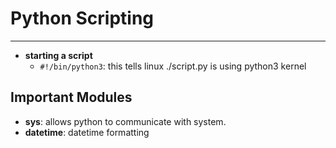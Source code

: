 # **Python Scripting**
---
- **starting a script**
    - `#!/bin/python3`: this tells linux ./script.py
    is using python3 kernel

## **Important Modules**
- **sys**: allows python to communicate with system.
- **datetime**: datetime formatting